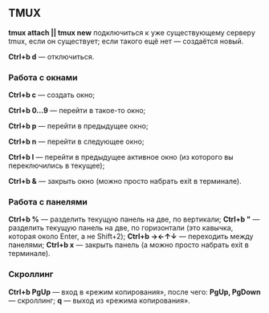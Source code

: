 ## TMUX

**tmux attach || tmux new**    подключиться к уже существующему серверу tmux, если он существует; если такого ещё нет — создаётся новый.


**Ctrl+b d** — отключиться.

### Работа с окнами

**Ctrl+b c** — создать окно;

**Ctrl+b 0...9** — перейти в такое-то окно;

**Ctrl+b p** — перейти в предыдущее окно;

**Ctrl+b n** — перейти в следующее окно;

**Ctrl+b l** — перейти в предыдущее активное окно (из которого вы переключились в текущее);

**Ctrl+b &** — закрыть окно (можно просто набрать exit в терминале).


### Работа с панелями

**Ctrl+b %**  — разделить текущую панель на две, по вертикали;
**Ctrl+b "**  — разделить текущую панель на две, по горизонтали (это кавычка, которая около Enter, а не Shift+2);
**Ctrl+b →←↑↓** — переходить между панелями;
**Ctrl+b x** — закрыть панель (а можно просто набрать exit в терминале).

### Скроллинг

**Ctrl+b PgUp** — вход в «режим копирования», после чего:
**PgUp, PgDown** — скроллинг;
**q** — выход из «режима копирования».

